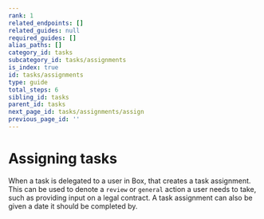 ```yaml
---
rank: 1
related_endpoints: []
related_guides: null
required_guides: []
alias_paths: []
category_id: tasks
subcategory_id: tasks/assignments
is_index: true
id: tasks/assignments
type: guide
total_steps: 6
sibling_id: tasks
parent_id: tasks
next_page_id: tasks/assignments/assign
previous_page_id: ''
---
```


# Assigning tasks

When a task is delegated to a user in Box, that creates a task assignment.
This can be used to denote a `review` or `general` action a user needs to take,
such as providing input on a legal contract. A task assignment can also be
given a date it should be completed by.
